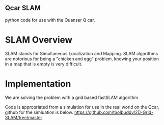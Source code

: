 ## Qcar SLAM
python code for use with the Quanser Q car.

# SLAM Overview
SLAM stands for Simultaneous Localization and Mapping. SLAM algorithms are notorious for being a "chicken and egg" problem, knowing your position in a map that is empty is very difficult.  

# Implementation
We are solving the problem with a grid based fastSLAM algorithm


Code is appropriated from a simulation for use in the real world on the Qcar, github for the simluation is below.
https://github.com/toolbuddy/2D-Grid-SLAM/tree/master
